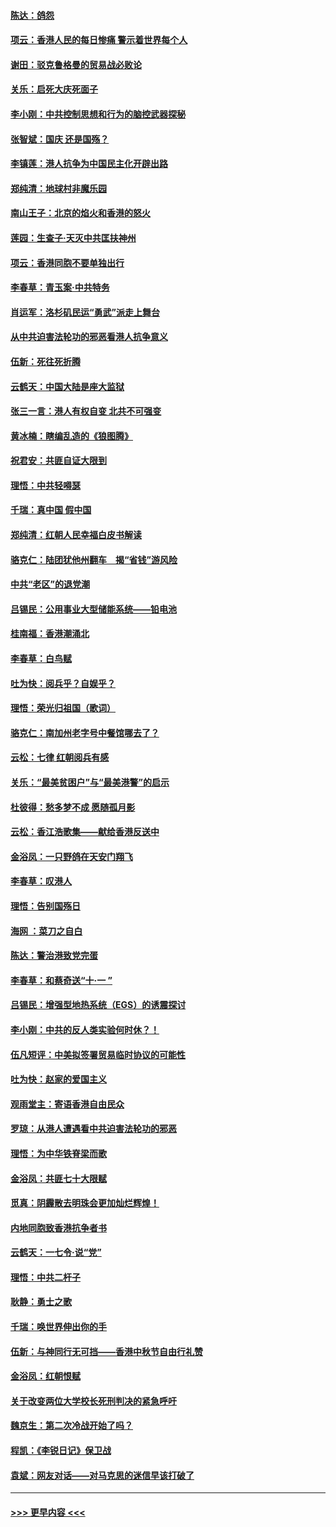 #### [陈达：鸽怨](../pages/nsc993/n11561879.md?t=10021533) 
#### [项云：香港人民的每日惨痛  警示着世界每个人](../pages/nsc993/n11559273.md?t=10021533) 
#### [谢田：驳克鲁格曼的贸易战必败论](../pages/nsc993/n11555840.md?t=10021533) 
#### [关乐：启死大庆死面子](../pages/nsc993/n11556823.md?t=10021533) 
#### [李小刚：中共控制思想和行为的脑控武器探秘](../pages/nsc993/n11556776.md?t=10021533) 
#### [张智斌：国庆  还是国殇？](../pages/nsc993/n11556617.md?t=10021533) 
#### [李镇莲：港人抗争为中国民主化开辟出路](../pages/nsc993/n11556570.md?t=10021533) 
#### [郑纯清：地球村非魔乐园](../pages/nsc993/n11555415.md?t=10021533) 
#### [南山王子：北京的焰火和香港的怒火](../pages/nsc993/n11555318.md?t=10021533) 
#### [莲园：生查子·天灭中共匡扶神州](../pages/nsc993/n11555302.md?t=10021533) 
#### [项云：香港同胞不要单独出行](../pages/nsc993/n11555276.md?t=10021533) 
#### [李春草：青玉案‧中共特务](../pages/nsc993/n11552356.md?t=10021533) 
#### [肖运军：洛杉矶民运“勇武”派走上舞台](../pages/nsc993/n11551595.md?t=10021533) 
#### [从中共迫害法轮功的邪恶看港人抗争意义](../pages/nsc993/n11540858.md?t=10021533) 
#### [伍新：死往死折腾](../pages/nsc993/n11550174.md?t=10021533) 
#### [云鹤天：中国大陆是座大监狱](../pages/nsc993/n11550155.md?t=10021533) 
#### [张三一言：港人有权自变 北共不可强变](../pages/nsc993/n11550132.md?t=10021533) 
#### [黄冰楠：瞎编乱造的《狼图腾》](../pages/nsc993/n11550082.md?t=10021533) 
#### [祝君安：共匪自证大限到](../pages/nsc993/n11550041.md?t=10021533) 
#### [理悟：中共轻嘚瑟](../pages/nsc993/n11547978.md?t=10021533) 
#### [千瑞：真中国 假中国](../pages/nsc993/n11547865.md?t=10021533) 
#### [郑纯清：红朝人民幸福白皮书解读](../pages/nsc993/n11547499.md?t=10021533) 
#### [骆克仁：陆团犹他州翻车　揭“省钱”游风险](../pages/nsc993/n11546977.md?t=10021533) 
#### [中共“老区”的退党潮](../pages/nsc993/n11545995.md?t=10021533) 
#### [吕锡民：公用事业大型储能系统——铅电池](../pages/nsc993/n11545701.md?t=10021533) 
#### [桂南福：香港潮涌北](../pages/nsc993/n11545682.md?t=10021533) 
#### [李春草：白鸟赋](../pages/nsc993/n11545663.md?t=10021533) 
#### [吐为快：阅兵乎？自娱乎？](../pages/nsc993/n11545625.md?t=10021533) 
#### [理悟：荣光归祖国（歌词）](../pages/nsc993/n11545616.md?t=10021533) 
#### [骆克仁：南加州老字号中餐馆哪去了？](../pages/nsc993/n11545120.md?t=10021533) 
#### [云松：七律 红朝阅兵有感](../pages/nsc993/n11542394.md?t=10021533) 
#### [关乐：“最美贫困户”与“最美港警”的启示](../pages/nsc993/n11542252.md?t=10021533) 
#### [杜彼得：愁多梦不成 愿随孤月影](../pages/nsc993/n11540296.md?t=10021533) 
#### [云松：香江浩歌集——献给香港反送中](../pages/nsc993/n11540149.md?t=10021533) 
#### [金浴凤：一只野鸽在天安门翔飞](../pages/nsc993/n11540280.md?t=10021533) 
#### [李春草：叹港人](../pages/nsc993/n11540119.md?t=10021533) 
#### [理悟：告别国殇日](../pages/nsc993/n11539610.md?t=10021533) 
#### [海网 ：菜刀之自白](../pages/nsc993/n11539597.md?t=10021533) 
#### [陈达：警治港致党完蛋](../pages/nsc993/n11538127.md?t=10021533) 
#### [李春草：和蔡奇送“十·一 ”](../pages/nsc993/n11537810.md?t=10021533) 
#### [吕锡民：增强型地热系统（EGS）的诱震探讨](../pages/nsc993/n11537765.md?t=10021533) 
#### [李小刚：中共的反人类实验何时休？！](../pages/nsc993/n11537669.md?t=10021533) 
#### [伍凡短评：中美拟签署贸易临时协议的可能性](../pages/nsc993/n11536773.md?t=10021533) 
#### [吐为快：赵家的爱国主义](../pages/nsc993/n11536750.md?t=10021533) 
#### [观雨堂主：寄语香港自由民众](../pages/nsc993/n11536735.md?t=10021533) 
#### [罗琼：从港人遭遇看中共迫害法轮功的邪恶](../pages/nsc993/n11507862.md?t=10021533) 
#### [理悟：为中华铁脊梁而歌](../pages/nsc993/n11534458.md?t=10021533) 
#### [金浴凤：共匪七十大限赋](../pages/nsc993/n11534434.md?t=10021533) 
#### [觅真：阴霾散去明珠会更加灿烂辉煌！](../pages/nsc993/n11531858.md?t=10021533) 
#### [内地同胞致香港抗争者书](../pages/nsc993/n11531645.md?t=10021533) 
#### [云鹤天：一七令‧说“党”](../pages/nsc993/n11529099.md?t=10021533) 
#### [理悟：中共二杆子](../pages/nsc993/n11529046.md?t=10021533) 
#### [耿静：勇士之歌](../pages/nsc993/n11527562.md?t=10021533) 
#### [千瑞：唤世界伸出你的手](../pages/nsc993/n11526942.md?t=10021533) 
#### [伍新：与神同行无可挡——香港中秋节自由行礼赞](../pages/nsc993/n11526801.md?t=10021533) 
#### [金浴凤：红朝恨赋](../pages/nsc993/n11524312.md?t=10021533) 
#### [关于改变两位大学校长死刑判决的紧急呼吁](../pages/nsc993/n11524103.md?t=10021533) 
#### [魏京生：第二次冷战开始了吗？](../pages/nsc993/n11524023.md?t=10021533) 
#### [程凯：《李锐日记》保卫战](../pages/nsc993/n11522922.md?t=10021533) 
#### [袁斌：网友对话——对马克思的迷信早该打破了](../pages/nsc993/n11522561.md?t=10021533) 

----
#### [ >>> 更早内容 <<< ](../indexes/nsc993-earlier.md)
